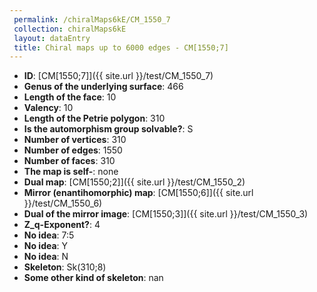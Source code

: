 ```yaml
--- 
 permalink: /chiralMaps6kE/CM_1550_7 
 collection: chiralMaps6kE
 layout: dataEntry
 title: Chiral maps up to 6000 edges - CM[1550;7]
---
```


- **ID**: [CM[1550;7]]({{ site.url }}/test/CM_1550_7)
- **Genus of the underlying surface**: 466
- **Length of the face**: 10
- **Valency**: 10
- **Length of the Petrie polygon**: 310
- **Is the automorphism group solvable?**: S
- **Number of vertices**: 310
- **Number of edges**: 1550
- **Number of faces**: 310
- **The map is self-**: none
- **Dual map**: [CM[1550;2]]({{ site.url }}/test/CM_1550_2)
- **Mirror (enantihomorphic) map**: [CM[1550;6]]({{ site.url }}/test/CM_1550_6)
- **Dual of the mirror image**: [CM[1550;3]]({{ site.url }}/test/CM_1550_3)
- **Z_q-Exponent?**: 4
- **No idea**:  7:5
- **No idea**: Y
- **No idea**: N
- **Skeleton**: Sk(310;8)
- **Some other kind of skeleton**: nan
